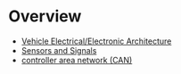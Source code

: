 # Overview
 
- [Vehicle Electrical/Electronic Architecture](architecture.md)
- [Sensors and Signals](sensorsSignals.md)
- [controller area network (CAN)](../../Protocols/pages/can.md)
